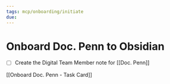 ```yaml
---
tags: mcp/onboarding/initiate
due: 
---
```

# Onboard Doc. Penn to Obsidian

- [ ] Create the Digital Team Member note for [[Doc. Penn]]

[[Onboard Doc. Penn - Task Card]]
